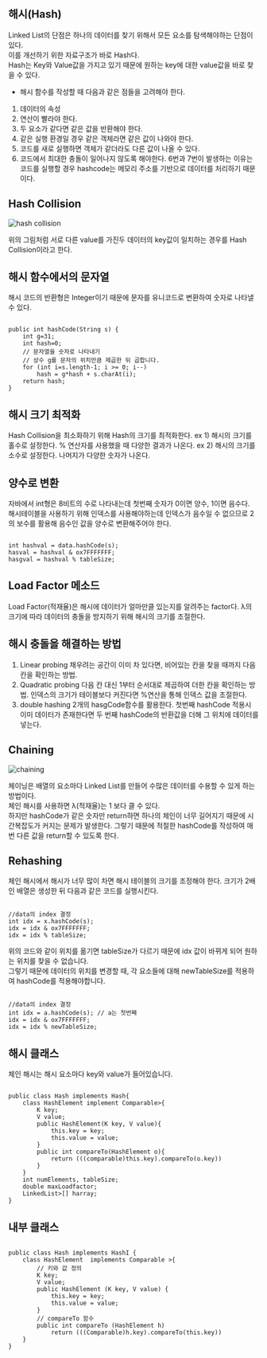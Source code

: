 ## 해시(Hash)
Linked List의 단점은 하나의 데이터를 찾기 위해서 모든 요소를 탐색해야하는 단점이 있다.<br>
이를 개선하기 위한 자료구조가 바로 Hash다.<br>
Hash는 Key와 Value값을 가지고 있기 때문에 원하는 key에 대한 value값을 바로 찾을 수 있다.

* 해시 함수를 작성할 때 다음과 같은 점들을 고려해야 한다.
1. 데이터의 속성
2. 연산이 빨라야 한다.
3. 두 요소가 같다면 같은 값을 반환해야 한다.
4. 같은 실행 환경일 경우 같은 객체라면 같은 값이 나와야 한다.
5. 코드를 새로 실행하면 객체가 같더라도 다른 값이 나올 수 있다.
6. 코드에서 최대한 충돌이 일어나지 않도록 해야한다.
6번과 7번이 발생하는 이유는 코드를 실행할 경우 hashcode는 메모리 주소를 기반으로 데이터를 처리하기 때문이다.

## Hash Collision
![hash collision](https://user-images.githubusercontent.com/63636555/145001405-65b5dd5a-c908-43fe-b6f0-b775fd8d49d0.png)

위의 그림처럼 서로 다른 value를 가진두 데이터의 key값이 일치하는 경우를 Hash Collision이라고 한다.


## 해시 함수에서의 문자열
해시 코드의 반환형은 Integer이기 때문에 문자를 유니코드로 변환하여 숫자로 나타낼 수 있다.

<pre><code>
public int hashCode(String s) {
	int g=31;
	int hash=0;
	// 문자열을 숫자로 나타내기
	// 상수 g를 문자의 위치만큼 제곱한 뒤 곱합니다.
	for (int i=s.length-1; i >= 0; i--)
		hash = g*hash + s.charAt(i);
	return hash;
}
</code></pre>

## 해시 크기 최적화
Hash Collision을 최소화하기 위해 Hash의 크기를 최적화한다.
ex 1) 해시의 크기를 홀수로 설정한다. % 연산자를 사용했을 때 다양한 결과가 나온다.
ex 2) 해시의 크기를 소수로 설정한다. 나머지가 다양한 숫자가 나온다.


## 양수로 변환
자바에서 int형은 8비트의 수로 나타내는데 첫번째 숫자가 0이면 양수, 1이면 음수다.<br>
해시테이블을 사용하기 위해 인덱스를 사용해야하는데 인덱스가 음수일 수 없으므로 2의 보수를 활용해 음수인 값을 양수로 변환해주어야 한다.
<pre><code>
int hashval = data.hashCode(s);
hasval = hashval & ox7FFFFFFF;
hasgval = hashval % tableSize;
</code></pre>


## Load Factor 메소드
Load Factor(적재율)은 해시에 데이터가 얼마만클 있는지를 알려주는 factor다. λ의 크기에 따라 데이터의 충돌을 방지하기 위해 해시의 크기를 조절한다.


## 해시 충돌을 해결하는 방법
1. Linear probing
 채우려는 공간이 이미 차 있다면, 비어있는 칸을 찾을 때까지 다음 칸을 확인하는 방법.
2. Quadratic probing
 다음 칸 대신 1부터 순서대로 제곱하여 더한 칸을 확인하는 방법. 인덱스의 크기가 테이블보다 커진다면 %연산을 통해 인덱스 값을 조절한다.
3. double hashing
 2개의 hasgCode함수를 활용한다. 첫번째 hashCode 적용시 이미 데이터가 존재한다면 두 번째 hashCode의 반환값을 더해 그 위치에 데이터를 넣는다.

## Chaining
![chaining](https://user-images.githubusercontent.com/63636555/145145112-ba779455-d4ca-4531-8f02-a7324407b2f4.png)

체이닝은 배열의 요소마다 Linked List를 만들어 수많은 데이터를 수용할 수 있게 하는 방법이다.<br>
체인 해시를 사용하면 λ(적재율)는 1 보다 클 수 있다.<br>
하지만 hashCode가 같은 숫자만 return하면 하나의 체인이 너무 길어지기 때문에 시간복잡도가 커지는 문제가 발생한다. 그렇기 때문에 적절한 hashCode를 작성하여 매번 다른 값을 return할 수 있도록 한다.


## Rehashing
체인 해시에서 해시가 너무 많이 차면 해시 테이블의 크기를 조정해야 한다.
크기가 2배인 배열은 생성한 뒤 다음과 같은 코드를 실행시킨다.
<pre><code>
//data의 index 결정
int idx = x.hashCode(s);
idx = idx & ox7FFFFFFF;
idx = idx % tableSize;
</code></pre>

위의 코드와 같이 위치를 옮기면 tableSize가 다르기 때문에 idx 값이 바뀌게 되어 원하는 위치를 찾을 수 없습니다.<br>
그렇기 때문에 데이터의 위치를 변경할 때, 각 요소들에 대해 newTableSize를 적용하여 hashCode를 적용해야합니다.
<pre><code>
//data의 index 결정
int idx = a.hashCode(s); // a는 첫번째 
idx = idx & ox7FFFFFFF;
idx = idx % newTableSize;
</code></pre>


## 해시 클래스
체인 해시는 해시 요소마다 key와 value가 들어있습니다.
<pre><code>
public class Hash<K,V> implements Hash<K,V>{
	class HashElement<K,V> implement Comparable<HashElement<K,V>>{
		K key;
		V value;
		public HashElement(K key, V value){
			this.key = key;
			this.value = value;
		}
		public int compareTo(HashElement<K,V> o){
			return (((comparable<K>)this.key).compareTo(o.key))
		}
	}
	int numElements, tableSize;
	double maxLoadfactor;
	LinkedList<HashElement<K,V>>[] harray;
}
</code></pre>


## 내부 클래스
<pre><code>
public class Hash<K, V> implements HashI<K, V> {
	class HashElement <K, V> implements Comparable <HashElement<K, V>>{
		// 키와 값 정의
		K key;
		V value;
		public HashElement (K key, V value) {
			this.key = key;
			this.value = value;
		}
		// compareTo 함수
		public int compareTo (HashElement<K, V> h)
			return (((Comparable<K>)h.key).compareTo(this.key))
	}
}
</code></pre>
